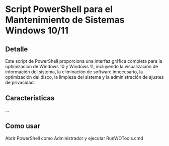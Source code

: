 # Script PowerShell para el Mantenimiento de Sistemas Windows 10/11

## Detalle
Este script de PowerShell proporciona una interfaz gráfica completa para la optimización de Windows 10 y Windows 11, incluyendo la visualización de información del sistema, la eliminación de software innecesario, la optimización del disco, la limpieza del sistema y la administración de ajustes de privacidad.

## Características
...

## Como usar
Abrir PowerShell como Administrador y ejecutar RunWOTools.cmd
